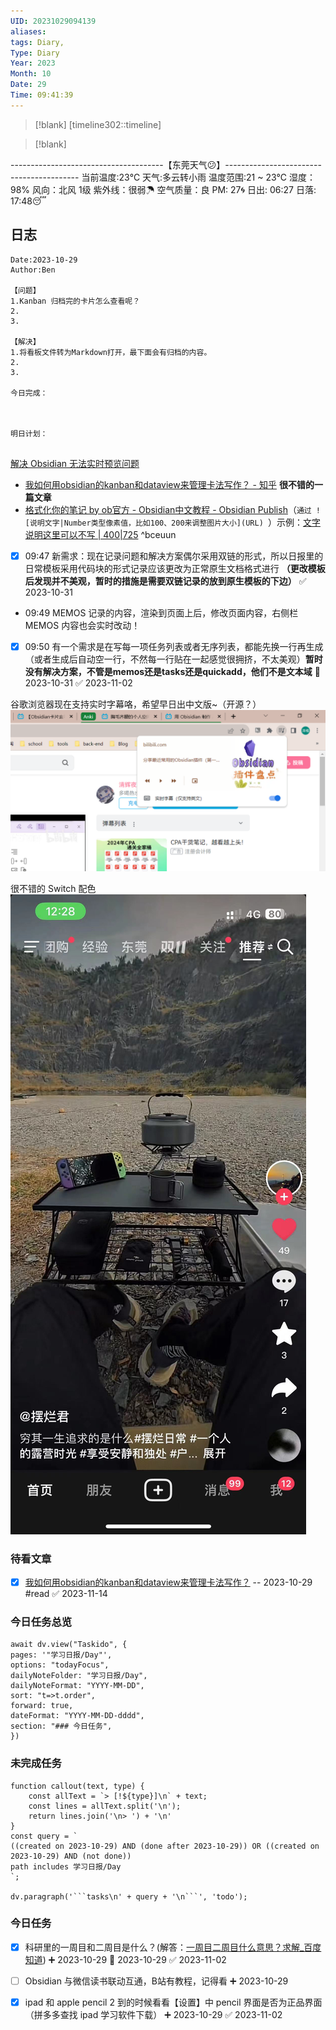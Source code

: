 ```yaml
---
UID: 20231029094139
aliases: 
tags: Diary,
Type: Diary
Year: 2023
Month: 10
Date: 29
Time: 09:41:39
---
```

> [!blank] 
> [timeline302::timeline]

>[!blank]
> 
--------------------------------------【东莞天气😕】-----------------------------------------
当前温度:23℃
天气:多云转小雨
温度范围:21 ~ 23℃
湿度：98%
风向：北风 1级
紫外线：很弱☂
空气质量：良 PM: 27🌀
日出: 06:27 日落: 17:48😴

## 日志

```
Date:2023-10-29
Author:Ben

【问题】
1.Kanban 归档完的卡片怎么查看呢？
2.
3.

【解决】
1.将看板文件转为Markdown打开，最下面会有归档的内容。
2.
3.

今日完成：



明日计划：


```


[解决 Obsidian 无法实时预览问题](学习日报/Obsidian工作流.md#^1nb0af)

- [我如何用obsidian的kanban和dataview来管理卡法写作？ - 知乎](https://zhuanlan.zhihu.com/p/409440504) **很不错的一篇文章**
- [格式化你的笔记 by ob官方 - Obsidian中文教程 - Obsidian Publish](https://publish.obsidian.md/chinesehelp/06+ob%E5%AE%98%E6%96%B9%E5%B8%AE%E5%8A%A9%E6%96%87%E6%A1%A3%EF%BC%88%E8%8A%82%E9%80%89%EF%BC%89/%E6%A0%BC%E5%BC%8F%E5%8C%96%E4%BD%A0%E7%9A%84%E7%AC%94%E8%AE%B0+by+ob%E5%AE%98%E6%96%B9#%E8%B0%83%E6%95%B4%E5%9B%BE%E7%89%87%E5%A4%A7%E5%B0%8F)（`通过 ![说明文字|Number类型像素值，比如100、200来调整图片大小](URL) `）示例：[文字说明这里可以不写 | 400|725](asset/8dbe8e77386a41a0d8b80c49b9861f3.jpg)
 ^bceuun
- [x] 09:47 新需求：现在记录问题和解决方案偶尔采用双链的形式，所以日报里的日常模板采用代码块的形式记录应该更改为正常原生文档格式进行 **（更改模板后发现并不美观，暂时的措施是需要双链记录的放到原生模板的下边）** ✅ 2023-10-31

- 09:49 MEMOS 记录的内容，渲染到页面上后，修改页面内容，右侧栏 MEMOS 内容也会实时改动！

- [x] 09:50 有一个需求是在写每一项任务列表或者无序列表，都能先换一行再生成（或者生成后自动空一行，不然每一行贴在一起感觉很拥挤，不太美观）**暂时没有解决方案，不管是memos还是tasks还是quickadd，他们不是文本域** 📅 2023-10-31 ✅ 2023-11-02

谷歌浏览器现在支持实时字幕咯，希望早日出中文版~（开源？）
![](asset/Pasted%20image%2020231029205327.png)

很不错的 Switch 配色
![文字说明这里可以不写 | 400](asset/8dbe8e77386a41a0d8b80c49b9861f3.jpg)

### 待看文章

- [x] [我如何用obsidian的kanban和dataview来管理卡法写作？](https://zhuanlan.zhihu.com/p/409440504) -- 2023-10-29 #read ✅ 2023-11-14



### 今日任务总览

```dataviewjs
await dv.view("Taskido", {
pages: '"学习日报/Day"',
options: "todayFocus",
dailyNoteFolder: "学习日报/Day",
dailyNoteFormat: "YYYY-MM-DD",
sort: "t=>t.order",
forward: true,
dateFormat: "YYYY-MM-DD-dddd",
section: "### 今日任务",
})
```

### 未完成任务

```dataviewjs
function callout(text, type) {
    const allText = `> [!${type}]\n` + text;
    const lines = allText.split('\n');
    return lines.join('\n> ') + '\n'
}
const query = `
((created on 2023-10-29) AND (done after 2023-10-29)) OR ((created on 2023-10-29) AND (not done))
path includes 学习日报/Day
`;

dv.paragraph('```tasks\n' + query + '\n```', 'todo');
```


### 今日任务

- [x] 科研里的一周目和二周目是什么？(解答：[一周目二周目什么意思？求解\_百度知道](https://zhidao.baidu.com/question/193447808.html)) ➕ 2023-10-29 📅 2023-10-29 ✅ 2023-11-02

- [ ] Obsidian 与微信读书联动互通，B站有教程，记得看 ➕ 2023-10-29

- [x] ipad 和 apple pencil 2 到的时候看看【设置】中 pencil 界面是否为正品界面（拼多多查找 ipad 学习软件下载） ➕ 2023-10-29 ✅ 2023-11-02


